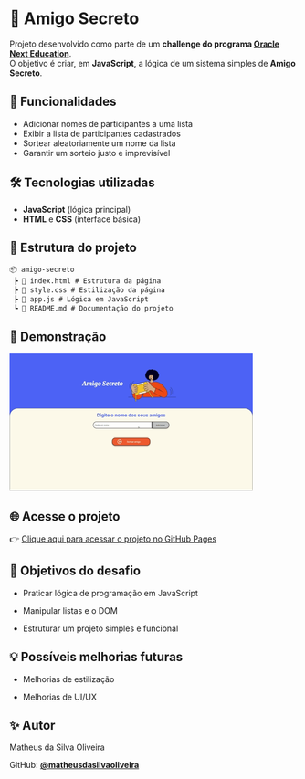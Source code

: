 # 🎁 Amigo Secreto

Projeto desenvolvido como parte de um **challenge do programa [Oracle Next Education](https://www.oracle.com/br/education/oracle-next-education/)**.  
O objetivo é criar, em **JavaScript**, a lógica de um sistema simples de **Amigo Secreto**.

## 🚀 Funcionalidades

- Adicionar nomes de participantes a uma lista  
- Exibir a lista de participantes cadastrados  
- Sortear aleatoriamente um nome da lista  
- Garantir um sorteio justo e imprevisível

## 🛠️ Tecnologias utilizadas

- **JavaScript** (lógica principal)  
- **HTML** e **CSS** (interface básica)

## 📂 Estrutura do projeto

```
📦 amigo-secreto
 ┣ 📜 index.html # Estrutura da página
 ┣ 📜 style.css # Estilização da página
 ┣ 📜 app.js # Lógica em JavaScript
 ┗ 📜 README.md # Documentação do projeto
```

## 📸 Demonstração

![Demonstração do Amigo Secreto](assets/demonstracao.gif)

## 🌐 Acesse o projeto

👉 [Clique aqui para acessar o projeto no GitHub Pages](https://matheusdasilvaoliveira.github.io/amigo-secreto/)

## 🎯 Objetivos do desafio

- Praticar lógica de programação em JavaScript

- Manipular listas e o DOM

- Estruturar um projeto simples e funcional

## 💡 Possíveis melhorias futuras

- Melhorias de estilização

- Melhorias de UI/UX

## ✨ Autor

Matheus da Silva Oliveira

GitHub: [**@matheusdasilvaoliveira**](https://github.com/matheusdasilvaoliveira)
